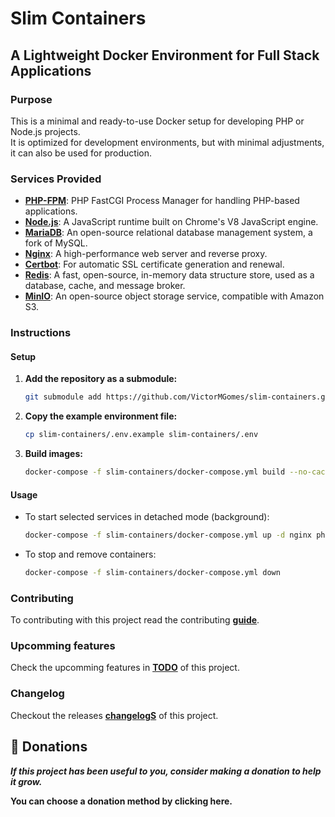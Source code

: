# Slim Containers

## A Lightweight Docker Environment for Full Stack Applications

### Purpose

This is a minimal and ready-to-use Docker setup for developing PHP or Node.js projects.  
It is optimized for development environments, but with minimal adjustments, it can also be used for production.

### Services Provided

- **[PHP-FPM](https://github.com/php/php-src)**: PHP FastCGI Process Manager for handling PHP-based applications.
- **[Node.js](https://github.com/nodejs/node)**: A JavaScript runtime built on Chrome's V8 JavaScript engine.
- **[MariaDB](https://github.com/MariaDB/server)**: An open-source relational database management system, a fork of MySQL.
- **[Nginx](https://github.com/nginx/nginx)**: A high-performance web server and reverse proxy.
- **[Certbot](https://github.com/certbot/certbot)**: For automatic SSL certificate generation and renewal.
- **[Redis](https://github.com/redis/redis)**: A fast, open-source, in-memory data structure store, used as a database, cache, and message broker.
- **[MinIO](https://github.com/minio/minio)**: An open-source object storage service, compatible with Amazon S3.

### Instructions

#### Setup

1. **Add the repository as a submodule:**

    ```bash
    git submodule add https://github.com/VictorMGomes/slim-containers.git
    ```

2. **Copy the example environment file:**

    ```bash
    cp slim-containers/.env.example slim-containers/.env
    ```

3. **Build images:**

    ```bash
    docker-compose -f slim-containers/docker-compose.yml build --no-cache
    ```

#### Usage

- To start selected services in detached mode (background):

    ```bash
    docker-compose -f slim-containers/docker-compose.yml up -d nginx php-fpm mariadb
    ```

- To stop and remove containers:

    ```bash
    docker-compose -f slim-containers/docker-compose.yml down
    ```

### Contributing

To contributing with this project read the contributing **[guide](CONTRIBUTING.md)**.

### Upcomming features

Check the upcomming features in **[TODO](TODO.md)** of this project.

### Changelog

Checkout the releases **[changelogS](CHANGELOG.md)** of this project.

## 🙏 Donations

***If this project has been useful to you, consider making a donation to help it grow.***

**You can choose a donation method by clicking here.**

